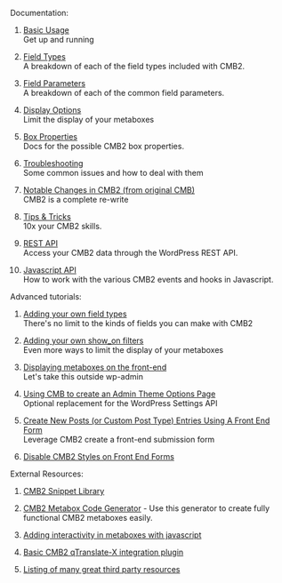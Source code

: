 Documentation:

1. [Basic Usage](https://github.com/WebDevStudios/CMB2/wiki/Basic-Usage)  
	Get up and running

1. [Field Types](https://github.com/WebDevStudios/CMB2/wiki/Field-Types)  
	A breakdown of each of the field types included with CMB2.

1. [Field Parameters](https://github.com/WebDevStudios/CMB2/wiki/Field-Parameters)  
	A breakdown of each of the common field parameters.

1. [Display Options](https://github.com/WebDevStudios/CMB2/wiki/Display-Options)  
	Limit the display of your metaboxes

1. [Box Properties](https://github.com/WebDevStudios/CMB2/wiki/Box-Properties)  
	Docs for the possible CMB2 box properties.

1. [Troubleshooting](https://github.com/WebDevStudios/CMB2/wiki/Troubleshooting)  
	Some common issues and how to deal with them

1. [Notable Changes in CMB2 (from original CMB)](https://github.com/WebDevStudios/CMB2/wiki/Notable-Changes-in-CMB2)  
	CMB2 is a complete re-write

1. [Tips & Tricks](https://github.com/WebDevStudios/CMB2/wiki/Tips-&-Tricks)  
	10x your CMB2 skills.

1. [REST API](https://github.com/WebDevStudios/CMB2/wiki/REST-API)  
	Access your CMB2 data through the WordPress REST API.

1. [Javascript API](https://github.com/WebDevStudios/CMB2/wiki/Javascript-API)  
	How to work with the various CMB2 events and hooks in Javascript.

Advanced tutorials:

1. [Adding your own field types](https://github.com/WebDevStudios/CMB2/wiki/Adding-your-own-field-types)  
	There's no limit to the kinds of fields you can make with CMB2

1. [Adding your own show_on filters](https://github.com/WebDevStudios/CMB2/wiki/Adding-your-own-show_on-filters)  
	Even more ways to limit the display of your metaboxes

1. [Displaying metaboxes on the front-end](https://github.com/WebDevStudios/CMB2/wiki/Bringing-Metaboxes-to-the-Front-end)  
	Let's take this outside wp-admin

1. [Using CMB to create an Admin Theme Options Page](https://github.com/WebDevStudios/CMB2/wiki/Using-CMB-to-create-an-Admin-Theme-Options-Page)  
	Optional replacement for the WordPress Settings API

1. [Create New Posts (or Custom Post Type) Entries Using A Front End Form](http://webdevstudios.com/2015/03/30/use-cmb2-to-create-a-new-post-submission-form/)  
  Leverage CMB2 create a front-end submission form

1. [Disable CMB2 Styles on Front End Forms](http://kellenmace.com/disable-cmb2-styles-front-end-forms/)

External Resources:

1. [CMB2 Snippet Library](https://github.com/WebDevStudios/CMB2-Snippet-Library)

1. [CMB2 Metabox Code Generator](http://willthemoor.github.io/cmb2-metabox-generator/) - Use this generator to create fully functional CMB2 metaboxes easily.

1. [Adding interactivity in metaboxes with javascript](http://hasin.me/2013/10/26/improving-ux-in-the-wordpress-admin-panel-with-interactive-meta-boxes/)

1. [Basic CMB2 qTranslate-X integration plugin](https://wordpress.org/plugins/integration-cmb2-qtranslate/)

1. [Listing of many great third party resources](https://github.com/WebDevStudios/CMB2/blob/trunk/README.md#3rd-party-resources)
